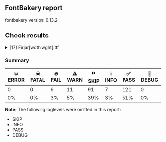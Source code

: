 ## FontBakery report

fontbakery version: 0.13.2







## Check results



<details><summary>[17] Firjar[wdth,wght].ttf</summary>
<div>
<details>
    <summary>🔥 <b>FAIL</b> Axes and named instances fall within correct ranges? <a href="https://fontbakery.readthedocs.io/en/stable/fontbakery/checks/opentype.html#opentype-fvar-regular-coords-correct">opentype/fvar/regular_coords_correct</a></summary>
    <div>







* 🔥 **FAIL** <p>Regular instance has wdth coordinate of 75.0, expected 100</p>
 [code: wdth-not-100]



</div>
</details>

<details>
    <summary>🔥 <b>FAIL</b> Check glyphs do not have duplicate components which have the same x,y coordinates. <a href="https://fontbakery.readthedocs.io/en/stable/fontbakery/checks/opentype.html#opentype-glyf-non-transformed-duplicate-components">opentype/glyf_non_transformed_duplicate_components</a></summary>
    <div>







* 🔥 **FAIL** <p>The following glyphs have duplicate components which have the same x,y coordinates:
* {'glyph': 'ellipsis', 'component': 'period', 'x': 0, 'y': 0}
* {'glyph': 'ellipsis', 'component': 'period', 'x': 0, 'y': 0}
* {'glyph': 'quotesinglbase', 'component': 'comma', 'x': 0, 'y': 0}
* {'glyph': 'quotedblbase', 'component': 'comma', 'x': 0, 'y': 0}
* {'glyph': 'guillemotleft', 'component': 'guilsinglleft', 'x': 0, 'y': 0} and {'glyph': 'guillemotright', 'component': 'guilsinglright', 'x': 0, 'y': 0}</p>
 [code: found-duplicates]



</div>
</details>

<details>
    <summary>🔥 <b>FAIL</b> Validates subfamilyNameID and postScriptNameID for the default instance record <a href="https://fontbakery.readthedocs.io/en/stable/fontbakery/checks/opentype.html#opentype-varfont-valid-default-instance-nameids">opentype/varfont/valid_default_instance_nameids</a></summary>
    <div>







* 🔥 **FAIL** <p>'Thin' instance has the same coordinates as the default instance; its subfamily name should be 'Condensed Thin'.</p>
<p>Note: It is alternatively possible that Name ID 17 is incorrect, and should be set to the default instance subfamily name, 'Thin', rather than ''Condensed Thin''. If the default instance is 'Thin', NameID 17 is probably the problem.</p>
 [code: invalid-default-instance-subfamily-name]



* 🔥 **FAIL** <p>'Thin' instance has the same coordinates as the default instance; its postscript name should be 'Firjar-CondensedThin', instead of 'Firjar-Thin'.</p>
 [code: invalid-default-instance-postscript-name]



</div>
</details>

<details>
    <summary>🔥 <b>FAIL</b> Shapes languages in all GF glyphsets. <a href="https://fontbakery.readthedocs.io/en/stable/fontbakery/checks/googlefonts.html#googlefonts-glyphsets-shape-languages">googlefonts/glyphsets/shape_languages</a></summary>
    <div>







* 🔥 **FAIL** <p>GF_TransLatin_Pinyin glyphset:</p>
<table>
<thead>
<tr>
<th align="left">FAIL messages</th>
<th align="left">Languages</th>
</tr>
</thead>
<tbody>
<tr>
<td align="left">Positional forms for Arabic letters:</td>
<td align="left"></td>
</tr>
<tr>
<td align="left">When shaping the text 'ى‍' with features: -init and shaping the text 'ى‍', the output is expected to be different, but was the same</td>
<td align="left"></td>
</tr>
<tr>
<td align="left">When shaping the text '‍ى‍' with features: -medi and shaping the text '‍ى‍', the output is expected to be different, but was the same</td>
<td align="left">ar_Arab (Arabic)</td>
</tr>
<tr>
<td align="left">Mandatory orthography codepoints:</td>
<td align="left"></td>
</tr>
<tr>
<td align="left">The following base characters are missing from the font: گ</td>
<td align="left">fa_Arab (Persian) and ur_Arab (Urdu)</td>
</tr>
<tr>
<td align="left">Positional forms for Arabic letters:</td>
<td align="left"></td>
</tr>
<tr>
<td align="left">When shaping the text 'ہ‍' with features: -init and shaping the text 'ہ‍', the output is expected to be different, but was the same</td>
<td align="left"></td>
</tr>
<tr>
<td align="left">When shaping the text 'ھ‍' with features: -init and shaping the text 'ھ‍', the output is expected to be different, but was the same</td>
<td align="left"></td>
</tr>
<tr>
<td align="left">When shaping the text '‍ہ‍' with features: -medi and shaping the text '‍ہ‍', the output is expected to be different, but was the same</td>
<td align="left"></td>
</tr>
<tr>
<td align="left">When shaping the text '‍ھ‍' with features: -medi and shaping the text '‍ھ‍', the output is expected to be different, but was the same</td>
<td align="left"></td>
</tr>
<tr>
<td align="left">When shaping the text '‍ھ' with features: -fina and shaping the text '‍ھ', the output is expected to be different, but was the same</td>
<td align="left">ur_Arab (Urdu)</td>
</tr>
</tbody>
</table>
 [code: failed-language-shaping]



* ⚠️ **WARN** <p>GF_TransLatin_Pinyin glyphset:</p>
<table>
<thead>
<tr>
<th align="left">WARN messages</th>
<th align="left">Languages</th>
</tr>
</thead>
<tbody>
<tr>
<td align="left">Auxiliary orthography codepoints:</td>
<td align="left"></td>
</tr>
<tr>
<td align="left">The following auxiliary characters are missing from the font: ڜ</td>
<td align="left"></td>
</tr>
<tr>
<td align="left">The following auxiliary characters are missing from the font: ڢ</td>
<td align="left"></td>
</tr>
<tr>
<td align="left">The following auxiliary characters are missing from the font: ڥ</td>
<td align="left"></td>
</tr>
<tr>
<td align="left">The following auxiliary characters are missing from the font: ڧ</td>
<td align="left"></td>
</tr>
<tr>
<td align="left">The following auxiliary characters are missing from the font: ڨ</td>
<td align="left"></td>
</tr>
<tr>
<td align="left">The following auxiliary characters are missing from the font: گ</td>
<td align="left">ar_Arab (Arabic)</td>
</tr>
<tr>
<td align="left">Auxiliary orthography codepoints:</td>
<td align="left"></td>
</tr>
<tr>
<td align="left">Shaper didn't attach uni064E to .notdef when shaping the text '◌َ'</td>
<td align="left"></td>
</tr>
<tr>
<td align="left">Shaper didn't attach uni0650 to .notdef when shaping the text '◌ِ'</td>
<td align="left"></td>
</tr>
<tr>
<td align="left">Shaper didn't attach uni064F to .notdef when shaping the text '◌ُ'</td>
<td align="left"></td>
</tr>
<tr>
<td align="left">Shaper didn't attach uni0652 to .notdef when shaping the text '◌ْ'</td>
<td align="left"></td>
</tr>
<tr>
<td align="left">Shaper didn't attach uni0656 to the base glyph when shaping the text '◌ٖ'</td>
<td align="left"></td>
</tr>
<tr>
<td align="left">Shaper didn't attach uni0670 to .notdef when shaping the text '◌ٰ'</td>
<td align="left">fa_Arab (Persian)</td>
</tr>
<tr>
<td align="left">Auxiliary orthography codepoints:</td>
<td align="left"></td>
</tr>
<tr>
<td align="left">The following auxiliary characters are missing from the font: ؀؁؂؃‌‍‏</td>
<td align="left"></td>
</tr>
<tr>
<td align="left">The following auxiliary characters are missing from the font: ٗ</td>
<td align="left"></td>
</tr>
<tr>
<td align="left">The following auxiliary characters are missing from the font: ٻ</td>
<td align="left"></td>
</tr>
<tr>
<td align="left">The following auxiliary characters are missing from the font: ٺ</td>
<td align="left"></td>
</tr>
<tr>
<td align="left">The following auxiliary characters are missing from the font: ټ</td>
<td align="left"></td>
</tr>
<tr>
<td align="left">The following auxiliary characters are missing from the font: ٽ</td>
<td align="left"></td>
</tr>
<tr>
<td align="left">Shaper didn't attach uni064B to .notdef when shaping the text '◌ً'</td>
<td align="left"></td>
</tr>
<tr>
<td align="left">Shaper didn't attach uni064C to .notdef when shaping the text '◌ٌ'</td>
<td align="left"></td>
</tr>
<tr>
<td align="left">Shaper didn't attach uni064D to .notdef when shaping the text '◌ٍ'</td>
<td align="left"></td>
</tr>
<tr>
<td align="left">Shaper didn't attach uni064E to .notdef when shaping the text '◌َ'</td>
<td align="left"></td>
</tr>
<tr>
<td align="left">Shaper didn't attach uni064F to .notdef when shaping the text '◌ُ'</td>
<td align="left"></td>
</tr>
<tr>
<td align="left">Shaper didn't attach uni0650 to .notdef when shaping the text '◌ِ'</td>
<td align="left"></td>
</tr>
<tr>
<td align="left">Shaper didn't attach uni0651 to .notdef when shaping the text '◌ّ'</td>
<td align="left"></td>
</tr>
<tr>
<td align="left">Shaper didn't attach uni0652 to .notdef when shaping the text '◌ْ'</td>
<td align="left"></td>
</tr>
<tr>
<td align="left">Shaper didn't attach uni0654 to .notdef when shaping the text '◌ٔ'</td>
<td align="left"></td>
</tr>
<tr>
<td align="left">Shaper didn't attach uni0656 to the base glyph when shaping the text '◌ٖ'</td>
<td align="left"></td>
</tr>
<tr>
<td align="left">Shaper didn't attach uni0658 to the base glyph when shaping the text '◌٘'</td>
<td align="left"></td>
</tr>
<tr>
<td align="left">Shaper didn't attach uni0670 to .notdef when shaping the text '◌ٰ'</td>
<td align="left">ur_Arab (Urdu)</td>
</tr>
</tbody>
</table>
 [code: warning-language-shaping]



</div>
</details>

<details>
    <summary>🔥 <b>FAIL</b> Check Google Fonts glyph coverage. <a href="https://fontbakery.readthedocs.io/en/stable/fontbakery/checks/googlefonts.html#googlefonts-glyph-coverage">googlefonts/glyph_coverage</a></summary>
    <div>







* 🔥 **FAIL** <p>Missing required codepoints:</p>
<pre><code>- 0x00A7 (SECTION SIGN)


- 0x00A8 (DIAERESIS)


- 0x00AA (FEMININE ORDINAL INDICATOR)


- 0x00AF (MACRON)


- 0x00B4 (ACUTE ACCENT)


- 0x00B6 (PILCROW SIGN)


- 0x00B8 (CEDILLA)


- 0x00BA (MASCULINE ORDINAL INDICATOR)


- 0x00C0 (LATIN CAPITAL LETTER A WITH GRAVE)


- 0x00C1 (LATIN CAPITAL LETTER A WITH ACUTE)


- 0x00C2 (LATIN CAPITAL LETTER A WITH CIRCUMFLEX)


- 0x00C3 (LATIN CAPITAL LETTER A WITH TILDE)


- 0x00C4 (LATIN CAPITAL LETTER A WITH DIAERESIS)


- 0x00C5 (LATIN CAPITAL LETTER A WITH RING ABOVE)


- 0x00C6 (LATIN CAPITAL LETTER AE)


- 0x00C7 (LATIN CAPITAL LETTER C WITH CEDILLA)


- 0x00C8 (LATIN CAPITAL LETTER E WITH GRAVE)


- 0x00C9 (LATIN CAPITAL LETTER E WITH ACUTE)


- 0x00CA (LATIN CAPITAL LETTER E WITH CIRCUMFLEX)


- 0x00CB (LATIN CAPITAL LETTER E WITH DIAERESIS)


- 0x00CC (LATIN CAPITAL LETTER I WITH GRAVE)


- 0x00CD (LATIN CAPITAL LETTER I WITH ACUTE)


- 0x00CE (LATIN CAPITAL LETTER I WITH CIRCUMFLEX)


- 0x00CF (LATIN CAPITAL LETTER I WITH DIAERESIS)


- 0x00D0 (LATIN CAPITAL LETTER ETH)


- 0x00D1 (LATIN CAPITAL LETTER N WITH TILDE)


- 0x00D2 (LATIN CAPITAL LETTER O WITH GRAVE)


- 0x00D3 (LATIN CAPITAL LETTER O WITH ACUTE)


- 0x00D4 (LATIN CAPITAL LETTER O WITH CIRCUMFLEX)


- 0x00D5 (LATIN CAPITAL LETTER O WITH TILDE)


- 0x00D6 (LATIN CAPITAL LETTER O WITH DIAERESIS)


- 0x00D8 (LATIN CAPITAL LETTER O WITH STROKE)


- 0x00D9 (LATIN CAPITAL LETTER U WITH GRAVE)


- 0x00DA (LATIN CAPITAL LETTER U WITH ACUTE)


- 0x00DB (LATIN CAPITAL LETTER U WITH CIRCUMFLEX)


- 0x00DC (LATIN CAPITAL LETTER U WITH DIAERESIS)


- 0x00DD (LATIN CAPITAL LETTER Y WITH ACUTE)


- 0x00DE (LATIN CAPITAL LETTER THORN)


- 0x00DF (LATIN SMALL LETTER SHARP S)


- 0x00E0 (LATIN SMALL LETTER A WITH GRAVE)


- 0x00E1 (LATIN SMALL LETTER A WITH ACUTE)


- 0x00E2 (LATIN SMALL LETTER A WITH CIRCUMFLEX)


- 0x00E3 (LATIN SMALL LETTER A WITH TILDE)


- 0x00E4 (LATIN SMALL LETTER A WITH DIAERESIS)


- 0x00E5 (LATIN SMALL LETTER A WITH RING ABOVE)


- 0x00E6 (LATIN SMALL LETTER AE)


- 0x00E7 (LATIN SMALL LETTER C WITH CEDILLA)


- 0x00E8 (LATIN SMALL LETTER E WITH GRAVE)


- 0x00E9 (LATIN SMALL LETTER E WITH ACUTE)


- 0x00EA (LATIN SMALL LETTER E WITH CIRCUMFLEX)


- 0x00EB (LATIN SMALL LETTER E WITH DIAERESIS)


- 0x00EC (LATIN SMALL LETTER I WITH GRAVE)


- 0x00ED (LATIN SMALL LETTER I WITH ACUTE)


- 0x00EE (LATIN SMALL LETTER I WITH CIRCUMFLEX)


- 0x00EF (LATIN SMALL LETTER I WITH DIAERESIS)


- 0x00F0 (LATIN SMALL LETTER ETH)


- 0x00F1 (LATIN SMALL LETTER N WITH TILDE)


- 0x00F2 (LATIN SMALL LETTER O WITH GRAVE)


- 0x00F3 (LATIN SMALL LETTER O WITH ACUTE)


- 0x00F4 (LATIN SMALL LETTER O WITH CIRCUMFLEX)


- 0x00F5 (LATIN SMALL LETTER O WITH TILDE)


- 0x00F6 (LATIN SMALL LETTER O WITH DIAERESIS)


- 0x00F8 (LATIN SMALL LETTER O WITH STROKE)


- 0x00F9 (LATIN SMALL LETTER U WITH GRAVE)


- 0x00FA (LATIN SMALL LETTER U WITH ACUTE)


- 0x00FB (LATIN SMALL LETTER U WITH CIRCUMFLEX)


- 0x00FC (LATIN SMALL LETTER U WITH DIAERESIS)


- 0x00FD (LATIN SMALL LETTER Y WITH ACUTE)


- 0x00FE (LATIN SMALL LETTER THORN)


- 0x00FF (LATIN SMALL LETTER Y WITH DIAERESIS)


- 0x0100 (LATIN CAPITAL LETTER A WITH MACRON)


- 0x0101 (LATIN SMALL LETTER A WITH MACRON)


- 0x0102 (LATIN CAPITAL LETTER A WITH BREVE)


- 0x0103 (LATIN SMALL LETTER A WITH BREVE)


- 0x0104 (LATIN CAPITAL LETTER A WITH OGONEK)


- 0x0105 (LATIN SMALL LETTER A WITH OGONEK)


- 0x0106 (LATIN CAPITAL LETTER C WITH ACUTE)


- 0x0107 (LATIN SMALL LETTER C WITH ACUTE)


- 0x010A (LATIN CAPITAL LETTER C WITH DOT ABOVE)


- 0x010B (LATIN SMALL LETTER C WITH DOT ABOVE)


- 0x010C (LATIN CAPITAL LETTER C WITH CARON)


- 0x010D (LATIN SMALL LETTER C WITH CARON)


- 0x010E (LATIN CAPITAL LETTER D WITH CARON)


- 0x010F (LATIN SMALL LETTER D WITH CARON)


- 0x0110 (LATIN CAPITAL LETTER D WITH STROKE)


- 0x0111 (LATIN SMALL LETTER D WITH STROKE)


- 0x0112 (LATIN CAPITAL LETTER E WITH MACRON)


- 0x0113 (LATIN SMALL LETTER E WITH MACRON)


- 0x0116 (LATIN CAPITAL LETTER E WITH DOT ABOVE)


- 0x0117 (LATIN SMALL LETTER E WITH DOT ABOVE)


- 0x0118 (LATIN CAPITAL LETTER E WITH OGONEK)


- 0x0119 (LATIN SMALL LETTER E WITH OGONEK)


- 0x011A (LATIN CAPITAL LETTER E WITH CARON)


- 0x011B (LATIN SMALL LETTER E WITH CARON)


- 0x011E (LATIN CAPITAL LETTER G WITH BREVE)


- 0x011F (LATIN SMALL LETTER G WITH BREVE)


- 0x0120 (LATIN CAPITAL LETTER G WITH DOT ABOVE)


- 0x0121 (LATIN SMALL LETTER G WITH DOT ABOVE)


- 0x0122 (LATIN CAPITAL LETTER G WITH CEDILLA)


- 0x0123 (LATIN SMALL LETTER G WITH CEDILLA)


- 0x0126 (LATIN CAPITAL LETTER H WITH STROKE)


- 0x0127 (LATIN SMALL LETTER H WITH STROKE)


- 0x012A (LATIN CAPITAL LETTER I WITH MACRON)


- 0x012B (LATIN SMALL LETTER I WITH MACRON)


- 0x012E (LATIN CAPITAL LETTER I WITH OGONEK)


- 0x012F (LATIN SMALL LETTER I WITH OGONEK)


- 0x0130 (LATIN CAPITAL LETTER I WITH DOT ABOVE)


- 0x0131 (LATIN SMALL LETTER DOTLESS I)


- 0x0136 (LATIN CAPITAL LETTER K WITH CEDILLA)


- 0x0137 (LATIN SMALL LETTER K WITH CEDILLA)


- 0x0139 (LATIN CAPITAL LETTER L WITH ACUTE)


- 0x013A (LATIN SMALL LETTER L WITH ACUTE)


- 0x013B (LATIN CAPITAL LETTER L WITH CEDILLA)


- 0x013C (LATIN SMALL LETTER L WITH CEDILLA)


- 0x013D (LATIN CAPITAL LETTER L WITH CARON)


- 0x013E (LATIN SMALL LETTER L WITH CARON)


- 0x0141 (LATIN CAPITAL LETTER L WITH STROKE)


- 0x0142 (LATIN SMALL LETTER L WITH STROKE)


- 0x0143 (LATIN CAPITAL LETTER N WITH ACUTE)


- 0x0144 (LATIN SMALL LETTER N WITH ACUTE)


- 0x0145 (LATIN CAPITAL LETTER N WITH CEDILLA)


- 0x0146 (LATIN SMALL LETTER N WITH CEDILLA)


- 0x0147 (LATIN CAPITAL LETTER N WITH CARON)


- 0x0148 (LATIN SMALL LETTER N WITH CARON)


- 0x0150 (LATIN CAPITAL LETTER O WITH DOUBLE ACUTE)


- 0x0151 (LATIN SMALL LETTER O WITH DOUBLE ACUTE)


- 0x0152 (LATIN CAPITAL LIGATURE OE)


- 0x0153 (LATIN SMALL LIGATURE OE)


- 0x0154 (LATIN CAPITAL LETTER R WITH ACUTE)


- 0x0155 (LATIN SMALL LETTER R WITH ACUTE)


- 0x0158 (LATIN CAPITAL LETTER R WITH CARON)


- 0x0159 (LATIN SMALL LETTER R WITH CARON)


- 0x015A (LATIN CAPITAL LETTER S WITH ACUTE)


- 0x015B (LATIN SMALL LETTER S WITH ACUTE)


- 0x015E (LATIN CAPITAL LETTER S WITH CEDILLA)


- 0x015F (LATIN SMALL LETTER S WITH CEDILLA)


- 0x0160 (LATIN CAPITAL LETTER S WITH CARON)


- 0x0161 (LATIN SMALL LETTER S WITH CARON)


- 0x0164 (LATIN CAPITAL LETTER T WITH CARON)


- 0x0165 (LATIN SMALL LETTER T WITH CARON)


- 0x016A (LATIN CAPITAL LETTER U WITH MACRON)


- 0x016B (LATIN SMALL LETTER U WITH MACRON)


- 0x016E (LATIN CAPITAL LETTER U WITH RING ABOVE)


- 0x016F (LATIN SMALL LETTER U WITH RING ABOVE)


- 0x0170 (LATIN CAPITAL LETTER U WITH DOUBLE ACUTE)


- 0x0171 (LATIN SMALL LETTER U WITH DOUBLE ACUTE)


- 0x0172 (LATIN CAPITAL LETTER U WITH OGONEK)


- 0x0173 (LATIN SMALL LETTER U WITH OGONEK)


- 0x0174 (LATIN CAPITAL LETTER W WITH CIRCUMFLEX)


- 0x0175 (LATIN SMALL LETTER W WITH CIRCUMFLEX)


- 0x0176 (LATIN CAPITAL LETTER Y WITH CIRCUMFLEX)


- 0x0177 (LATIN SMALL LETTER Y WITH CIRCUMFLEX)


- 0x0178 (LATIN CAPITAL LETTER Y WITH DIAERESIS)


- 0x0179 (LATIN CAPITAL LETTER Z WITH ACUTE)


- 0x017A (LATIN SMALL LETTER Z WITH ACUTE)


- 0x017B (LATIN CAPITAL LETTER Z WITH DOT ABOVE)


- 0x017C (LATIN SMALL LETTER Z WITH DOT ABOVE)


- 0x017D (LATIN CAPITAL LETTER Z WITH CARON)


- 0x017E (LATIN SMALL LETTER Z WITH CARON)


- 0x0218 (LATIN CAPITAL LETTER S WITH COMMA BELOW)


- 0x0219 (LATIN SMALL LETTER S WITH COMMA BELOW)


- 0x021A (LATIN CAPITAL LETTER T WITH COMMA BELOW)


- 0x021B (LATIN SMALL LETTER T WITH COMMA BELOW)


- 0x0237 (LATIN SMALL LETTER DOTLESS J)


- 0x02C6 (MODIFIER LETTER CIRCUMFLEX ACCENT)


- 0x02C7 (CARON)


- 0x02D8 (BREVE)


- 0x02D9 (DOT ABOVE)


- 0x02DA (RING ABOVE)


- 0x02DB (OGONEK)


- 0x02DC (SMALL TILDE)


- 0x02DD (DOUBLE ACUTE ACCENT)


- 0x0300 (COMBINING GRAVE ACCENT)


- 0x0301 (COMBINING ACUTE ACCENT)


- 0x0302 (COMBINING CIRCUMFLEX ACCENT)


- 0x0303 (COMBINING TILDE)


- 0x0304 (COMBINING MACRON)


- 0x0306 (COMBINING BREVE)


- 0x0307 (COMBINING DOT ABOVE)


- 0x0308 (COMBINING DIAERESIS)


- 0x030A (COMBINING RING ABOVE)


- 0x030B (COMBINING DOUBLE ACUTE ACCENT)


- 0x030C (COMBINING CARON)


- 0x0326 (COMBINING COMMA BELOW)


- 0x0327 (COMBINING CEDILLA)


- 0x0328 (COMBINING OGONEK)


- 0x1E80 (LATIN CAPITAL LETTER W WITH GRAVE)


- 0x1E81 (LATIN SMALL LETTER W WITH GRAVE)


- 0x1E82 (LATIN CAPITAL LETTER W WITH ACUTE)


- 0x1E83 (LATIN SMALL LETTER W WITH ACUTE)


- 0x1E84 (LATIN CAPITAL LETTER W WITH DIAERESIS)


- 0x1E85 (LATIN SMALL LETTER W WITH DIAERESIS)


- 0x1E9E (LATIN CAPITAL LETTER SHARP S)


- 0x1EF2 (LATIN CAPITAL LETTER Y WITH GRAVE)


- 0x1EF3 (LATIN SMALL LETTER Y WITH GRAVE)
</code></pre>
 [code: missing-codepoints]



</div>
</details>

<details>
    <summary>🔥 <b>FAIL</b> Validate STAT particle names and values match the fallback names in GFAxisRegistry. <a href="https://fontbakery.readthedocs.io/en/stable/fontbakery/checks/googlefonts.html#googlefonts-STAT-axisregistry">googlefonts/STAT/axisregistry</a></summary>
    <div>







* 🔥 **FAIL** <p>Axis Value for 'wdth':'Condensed' is expected to be '75.0' but this font has 'Condensed'='70.0'.</p>
 [code: bad-coordinate]



* 🔥 **FAIL** <p>Axis Value for 'wdth':'Normal' is expected to be '100.0' but this font has 'Normal'='95.0'.</p>
 [code: bad-coordinate]



* 🔥 **FAIL** <p>Axis Value for 'wdth':'Expanded' is expected to be '125.0' but this font has 'Expanded'='120.0'.</p>
 [code: bad-coordinate]



</div>
</details>

<details>
    <summary>⚠️ <b>WARN</b> Checking post.italicAngle value. <a href="https://fontbakery.readthedocs.io/en/stable/fontbakery/checks/opentype.html#opentype-italic-angle">opentype/italic_angle</a></summary>
    <div>







* ⚠️ **WARN** <p>The following glyphs were present but did not contain any outlines: bar</p>
 [code: empty-glyphs]



</div>
</details>

<details>
    <summary>⚠️ <b>WARN</b> Does GPOS table have kerning information? This check skips monospaced fonts as defined by post.isFixedPitch value <a href="https://fontbakery.readthedocs.io/en/stable/fontbakery/checks/universal.html#gpos-kerning-info">gpos_kerning_info</a></summary>
    <div>







* ⚠️ **WARN** <p>GPOS table lacks kerning information.</p>
 [code: lacks-kern-info]



</div>
</details>

<details>
    <summary>⚠️ <b>WARN</b> Detect any interpolation issues in the font. <a href="https://fontbakery.readthedocs.io/en/stable/fontbakery/checks/universal.html#interpolation-issues">interpolation_issues</a></summary>
    <div>







* ⚠️ **WARN** <p>Interpolation issues were found in the font:</p>
<pre><code>- Contour order differs in glyph 'W': [0, 1] in wght=100,wdth=75, [1, 0] in wght=100,wdth=125.

- Contour order differs in glyph 'W': [0, 1] in wght=100,wdth=125, [1, 0] in wght=442,wdth=75.

- Contour order differs in glyph 'W': [0, 1] in wght=900,wdth=75, [1, 0] in wght=442,wdth=125.
</code></pre>
 [code: interpolation-issues]



</div>
</details>

<details>
    <summary>⚠️ <b>WARN</b> Check there are no overlapping path segments <a href="https://fontbakery.readthedocs.io/en/stable/fontbakery/checks/universal.html#overlapping-path-segments">overlapping_path_segments</a></summary>
    <div>







* ⚠️ **WARN** <p>The following glyphs have overlapping path segments:</p>
<pre><code>* S (U+0053): L&lt;&lt;315.0,335.0&gt;--&lt;315.0,305.0&gt;&gt; has the same coordinates as a previous segment.

* s (U+0073): L&lt;&lt;247.0,235.0&gt;--&lt;247.0,205.0&gt;&gt; has the same coordinates as a previous segment.

* uni0635 (U+0635): L&lt;&lt;476.0,360.0&gt;--&lt;506.0,360.0&gt;&gt; has the same coordinates as a previous segment.

* uni0635.fina: L&lt;&lt;476.0,360.0&gt;--&lt;506.0,360.0&gt;&gt; has the same coordinates as a previous segment.

* uni0636 (U+0636): L&lt;&lt;476.0,360.0&gt;--&lt;506.0,360.0&gt;&gt; has the same coordinates as a previous segment.

* uni0636.fina: L&lt;&lt;476.0,360.0&gt;--&lt;506.0,360.0&gt;&gt; has the same coordinates as a previous segment.

* uni0637.medi: L&lt;&lt;27.0,0.0&gt;--&lt;27.0,30.0&gt;&gt; has the same coordinates as a previous segment.

* uni0637.init: L&lt;&lt;27.0,0.0&gt;--&lt;27.0,30.0&gt;&gt; has the same coordinates as a previous segment.

* uni0638.medi: L&lt;&lt;27.0,0.0&gt;--&lt;27.0,30.0&gt;&gt; has the same coordinates as a previous segment.

* uni0638.init: L&lt;&lt;27.0,0.0&gt;--&lt;27.0,30.0&gt;&gt; has the same coordinates as a previous segment.

* uni0639.fina: L&lt;&lt;517.0,30.0&gt;--&lt;517.0,0.0&gt;&gt; has the same coordinates as a previous segment.

* uni0639.medi: L&lt;&lt;462.0,30.0&gt;--&lt;462.0,0.0&gt;&gt; has the same coordinates as a previous segment.

* uni063A.fina: L&lt;&lt;517.0,30.0&gt;--&lt;517.0,0.0&gt;&gt; has the same coordinates as a previous segment.

* uni063A.medi: L&lt;&lt;462.0,30.0&gt;--&lt;462.0,0.0&gt;&gt; has the same coordinates as a previous segment.

* uni066F.fina: L&lt;&lt;573.0,30.0&gt;--&lt;573.0,0.0&gt;&gt; has the same coordinates as a previous segment.

* uni0642.fina: L&lt;&lt;573.0,30.0&gt;--&lt;573.0,0.0&gt;&gt; has the same coordinates as a previous segment.

* uni0664 (U+0664): L&lt;&lt;424.0,360.0&gt;--&lt;424.0,330.0&gt;&gt; has the same coordinates as a previous segment.

* ellipsis (U+2026): B&lt;&lt;88.0,-3.0&gt;-&lt;76.0,-3.0&gt;-&lt;68.0,5.0&gt;&gt; has the same coordinates as a previous segment.

* ellipsis (U+2026): B&lt;&lt;68.0,5.0&gt;-&lt;60.0,13.0&gt;-&lt;60.0,25.0&gt;&gt; has the same coordinates as a previous segment.

* ellipsis (U+2026): B&lt;&lt;60.0,25.0&gt;-&lt;60.0,37.0&gt;-&lt;68.0,45.0&gt;&gt; has the same coordinates as a previous segment.

* ellipsis (U+2026): B&lt;&lt;68.0,45.0&gt;-&lt;76.0,53.0&gt;-&lt;88.0,53.0&gt;&gt; has the same coordinates as a previous segment.

* ellipsis (U+2026): B&lt;&lt;88.0,53.0&gt;-&lt;99.0,53.0&gt;-&lt;107.5,45.0&gt;&gt; has the same coordinates as a previous segment.

* ellipsis (U+2026): B&lt;&lt;107.5,45.0&gt;-&lt;116.0,37.0&gt;-&lt;116.0,25.0&gt;&gt; has the same coordinates as a previous segment.

* ellipsis (U+2026): B&lt;&lt;116.0,25.0&gt;-&lt;116.0,13.0&gt;-&lt;107.5,5.0&gt;&gt; has the same coordinates as a previous segment.

* ellipsis (U+2026): B&lt;&lt;107.5,5.0&gt;-&lt;99.0,-3.0&gt;-&lt;88.0,-3.0&gt;&gt; has the same coordinates as a previous segment.

* ellipsis (U+2026): B&lt;&lt;88.0,-3.0&gt;-&lt;76.0,-3.0&gt;-&lt;68.0,5.0&gt;&gt; has the same coordinates as a previous segment.

* ellipsis (U+2026): B&lt;&lt;68.0,5.0&gt;-&lt;60.0,13.0&gt;-&lt;60.0,25.0&gt;&gt; has the same coordinates as a previous segment.

* ellipsis (U+2026): B&lt;&lt;60.0,25.0&gt;-&lt;60.0,37.0&gt;-&lt;68.0,45.0&gt;&gt; has the same coordinates as a previous segment.

* ellipsis (U+2026): B&lt;&lt;68.0,45.0&gt;-&lt;76.0,53.0&gt;-&lt;88.0,53.0&gt;&gt; has the same coordinates as a previous segment.

* ellipsis (U+2026): B&lt;&lt;88.0,53.0&gt;-&lt;99.0,53.0&gt;-&lt;107.5,45.0&gt;&gt; has the same coordinates as a previous segment.

* ellipsis (U+2026): B&lt;&lt;107.5,45.0&gt;-&lt;116.0,37.0&gt;-&lt;116.0,25.0&gt;&gt; has the same coordinates as a previous segment.

* ellipsis (U+2026): B&lt;&lt;116.0,25.0&gt;-&lt;116.0,13.0&gt;-&lt;107.5,5.0&gt;&gt; has the same coordinates as a previous segment.

* ellipsis (U+2026): B&lt;&lt;107.5,5.0&gt;-&lt;99.0,-3.0&gt;-&lt;88.0,-3.0&gt;&gt; has the same coordinates as a previous segment.

* quotesinglbase (U+201A): L&lt;&lt;60.0,-102.0&gt;--&lt;60.0,28.0&gt;&gt; has the same coordinates as a previous segment.

* quotesinglbase (U+201A): B&lt;&lt;60.0,28.0&gt;-&lt;60.0,39.0&gt;-&lt;68.0,46.0&gt;&gt; has the same coordinates as a previous segment.

* quotesinglbase (U+201A): B&lt;&lt;68.0,46.0&gt;-&lt;76.0,53.0&gt;-&lt;87.0,53.0&gt;&gt; has the same coordinates as a previous segment.

* quotesinglbase (U+201A): B&lt;&lt;87.0,53.0&gt;-&lt;98.0,53.0&gt;-&lt;105.5,46.0&gt;&gt; has the same coordinates as a previous segment.

* quotesinglbase (U+201A): B&lt;&lt;105.5,46.0&gt;-&lt;113.0,39.0&gt;-&lt;113.0,28.0&gt;&gt; has the same coordinates as a previous segment.

* quotesinglbase (U+201A): L&lt;&lt;113.0,28.0&gt;--&lt;113.0,0.0&gt;&gt; has the same coordinates as a previous segment.

* quotesinglbase (U+201A): B&lt;&lt;113.0,0.0&gt;-&lt;113.0,-36.0&gt;-&lt;98.0,-63.5&gt;&gt; has the same coordinates as a previous segment.

* quotesinglbase (U+201A): B&lt;&lt;98.0,-63.5&gt;-&lt;83.0,-91.0&gt;-&lt;60.0,-102.0&gt;&gt; has the same coordinates as a previous segment.

* quotedblbase (U+201E): L&lt;&lt;60.0,-102.0&gt;--&lt;60.0,28.0&gt;&gt; has the same coordinates as a previous segment.

* quotedblbase (U+201E): B&lt;&lt;60.0,28.0&gt;-&lt;60.0,39.0&gt;-&lt;68.0,46.0&gt;&gt; has the same coordinates as a previous segment.

* quotedblbase (U+201E): B&lt;&lt;68.0,46.0&gt;-&lt;76.0,53.0&gt;-&lt;87.0,53.0&gt;&gt; has the same coordinates as a previous segment.

* quotedblbase (U+201E): B&lt;&lt;87.0,53.0&gt;-&lt;98.0,53.0&gt;-&lt;105.5,46.0&gt;&gt; has the same coordinates as a previous segment.

* quotedblbase (U+201E): B&lt;&lt;105.5,46.0&gt;-&lt;113.0,39.0&gt;-&lt;113.0,28.0&gt;&gt; has the same coordinates as a previous segment.

* quotedblbase (U+201E): L&lt;&lt;113.0,28.0&gt;--&lt;113.0,0.0&gt;&gt; has the same coordinates as a previous segment.

* quotedblbase (U+201E): B&lt;&lt;113.0,0.0&gt;-&lt;113.0,-36.0&gt;-&lt;98.0,-63.5&gt;&gt; has the same coordinates as a previous segment.

* quotedblbase (U+201E): B&lt;&lt;98.0,-63.5&gt;-&lt;83.0,-91.0&gt;-&lt;60.0,-102.0&gt;&gt; has the same coordinates as a previous segment.

* guillemotleft (U+00AB): L&lt;&lt;277.0,47.0&gt;--&lt;257.0,25.0&gt;&gt; has the same coordinates as a previous segment.

* guillemotleft (U+00AB): L&lt;&lt;257.0,25.0&gt;--&lt;60.0,214.0&gt;&gt; has the same coordinates as a previous segment.

* guillemotleft (U+00AB): L&lt;&lt;60.0,214.0&gt;--&lt;60.0,267.0&gt;&gt; has the same coordinates as a previous segment.

* guillemotleft (U+00AB): L&lt;&lt;60.0,267.0&gt;--&lt;257.0,456.0&gt;&gt; has the same coordinates as a previous segment.

* guillemotleft (U+00AB): L&lt;&lt;257.0,456.0&gt;--&lt;277.0,434.0&gt;&gt; has the same coordinates as a previous segment.

* guillemotleft (U+00AB): L&lt;&lt;277.0,434.0&gt;--&lt;90.0,255.0&gt;&gt; has the same coordinates as a previous segment.

* guillemotleft (U+00AB): L&lt;&lt;90.0,255.0&gt;--&lt;90.0,226.0&gt;&gt; has the same coordinates as a previous segment.

* guillemotleft (U+00AB): L&lt;&lt;90.0,226.0&gt;--&lt;277.0,47.0&gt;&gt; has the same coordinates as a previous segment.

* guillemotright (U+00BB): L&lt;&lt;60.0,47.0&gt;--&lt;247.0,226.0&gt;&gt; has the same coordinates as a previous segment.

* guillemotright (U+00BB): L&lt;&lt;247.0,226.0&gt;--&lt;247.0,255.0&gt;&gt; has the same coordinates as a previous segment.

* guillemotright (U+00BB): L&lt;&lt;247.0,255.0&gt;--&lt;60.0,434.0&gt;&gt; has the same coordinates as a previous segment.

* guillemotright (U+00BB): L&lt;&lt;60.0,434.0&gt;--&lt;80.0,456.0&gt;&gt; has the same coordinates as a previous segment.

* guillemotright (U+00BB): L&lt;&lt;80.0,456.0&gt;--&lt;277.0,267.0&gt;&gt; has the same coordinates as a previous segment.

* guillemotright (U+00BB): L&lt;&lt;277.0,267.0&gt;--&lt;277.0,214.0&gt;&gt; has the same coordinates as a previous segment.

* guillemotright (U+00BB): L&lt;&lt;277.0,214.0&gt;--&lt;80.0,25.0&gt;&gt; has the same coordinates as a previous segment.

* guillemotright (U+00BB): L&lt;&lt;80.0,25.0&gt;--&lt;60.0,47.0&gt;&gt; has the same coordinates as a previous segment.
</code></pre>
 [code: overlapping-path-segments]



</div>
</details>

<details>
    <summary>⚠️ <b>WARN</b> Check font contains no unreachable glyphs <a href="https://fontbakery.readthedocs.io/en/stable/fontbakery/checks/universal.html#unreachable-glyphs">unreachable_glyphs</a></summary>
    <div>







* ⚠️ **WARN** <p>The following glyphs could not be reached by codepoint or substitution rules:</p>
<pre><code>- dotbelowar

- dotcenterar

- threedotsdownabovear

- threedotsupabovear

- threedotsupbelowar

- twodotshorizontalabovear

- twodotshorizontalbelowar

- twodotsverticalabovear

- twodotsverticalbelowar

- uni06F4.urdu

- uni06F7.urdu
</code></pre>
 [code: unreachable-glyphs]



</div>
</details>

<details>
    <summary>⚠️ <b>WARN</b> Validate size, and resolution of article images, and ensure article page has minimum length and includes visual assets. <a href="https://fontbakery.readthedocs.io/en/stable/fontbakery/checks/googlefonts.html#googlefonts-article-images">googlefonts/article/images</a></summary>
    <div>







* ⚠️ **WARN** <p>Family metadata at fonts/variable does not have an article.</p>
 [code: lacks-article]



</div>
</details>

<details>
    <summary>⚠️ <b>WARN</b> Check for codepoints not covered by METADATA subsets. <a href="https://fontbakery.readthedocs.io/en/stable/fontbakery/checks/googlefonts.html#googlefonts-metadata-unreachable-subsetting">googlefonts/metadata/unreachable_subsetting</a></summary>
    <div>







* ⚠️ **WARN** <p>The following codepoints supported by the font are not covered by
any subsets defined in the font's metadata file, and will never
be served. You can solve this by either manually adding additional
subset declarations to METADATA.pb, or by editing the glyphset
definitions.</p>
<ul>
<li>U+0609 ARABIC-INDIC PER MILLE SIGN: try adding arabic</li>
<li>U+060C ARABIC COMMA: try adding one of: nko, yezidi, thaana, arabic, garay, syriac, hanifi-rohingya</li>
<li>U+060D ARABIC DATE SEPARATOR: try adding arabic</li>
<li>U+0615 ARABIC SMALL HIGH TAH: try adding arabic</li>
<li>U+061B ARABIC SEMICOLON: try adding one of: nko, yezidi, thaana, arabic, garay, syriac, hanifi-rohingya</li>
<li>U+061F ARABIC QUESTION MARK: try adding one of: nko, yezidi, thaana, arabic, garay, syriac, hanifi-rohingya, adlam</li>
<li>U+0621 ARABIC LETTER HAMZA: try adding one of: syriac, arabic</li>
<li>U+0622 ARABIC LETTER ALEF WITH MADDA ABOVE: try adding arabic</li>
<li>U+0623 ARABIC LETTER ALEF WITH HAMZA ABOVE: try adding arabic</li>
<li>U+0624 ARABIC LETTER WAW WITH HAMZA ABOVE: try adding arabic</li>
<li>U+0625 ARABIC LETTER ALEF WITH HAMZA BELOW: try adding arabic</li>
<li>U+0626 ARABIC LETTER YEH WITH HAMZA ABOVE: try adding arabic</li>
<li>U+0627 ARABIC LETTER ALEF: try adding one of: arabic, indic-siyaq-numbers</li>
<li>U+0628 ARABIC LETTER BEH: try adding arabic</li>
<li>U+0629 ARABIC LETTER TEH MARBUTA: try adding arabic</li>
<li>U+062A ARABIC LETTER TEH: try adding arabic</li>
<li>U+062B ARABIC LETTER THEH: try adding arabic</li>
<li>U+062C ARABIC LETTER JEEM: try adding arabic</li>
<li>U+062D ARABIC LETTER HAH: try adding arabic</li>
<li>U+062E ARABIC LETTER KHAH: try adding arabic</li>
<li>U+062F ARABIC LETTER DAL: try adding arabic</li>
<li>U+0630 ARABIC LETTER THAL: try adding arabic</li>
<li>U+0631 ARABIC LETTER REH: try adding arabic</li>
<li>U+0632 ARABIC LETTER ZAIN: try adding arabic</li>
<li>U+0633 ARABIC LETTER SEEN: try adding arabic</li>
<li>U+0634 ARABIC LETTER SHEEN: try adding arabic</li>
<li>U+0635 ARABIC LETTER SAD: try adding arabic</li>
<li>U+0636 ARABIC LETTER DAD: try adding arabic</li>
<li>U+0637 ARABIC LETTER TAH: try adding arabic</li>
<li>U+0638 ARABIC LETTER ZAH: try adding arabic</li>
<li>U+0639 ARABIC LETTER AIN: try adding arabic</li>
<li>U+063A ARABIC LETTER GHAIN: try adding arabic</li>
<li>U+0640 ARABIC TATWEEL: try adding one of: sogdian, mandaic, arabic, psalter-pahlavi, manichaean, syriac, hanifi-rohingya, old-uyghur, adlam</li>
<li>U+0641 ARABIC LETTER FEH: try adding arabic</li>
<li>U+0642 ARABIC LETTER QAF: try adding arabic</li>
<li>U+0643 ARABIC LETTER KAF: try adding arabic</li>
<li>U+0644 ARABIC LETTER LAM: try adding arabic</li>
<li>U+0645 ARABIC LETTER MEEM: try adding arabic</li>
<li>U+0646 ARABIC LETTER NOON: try adding arabic</li>
<li>U+0647 ARABIC LETTER HEH: try adding arabic</li>
<li>U+0648 ARABIC LETTER WAW: try adding arabic</li>
<li>U+0649 ARABIC LETTER ALEF MAKSURA: try adding arabic</li>
<li>U+064A ARABIC LETTER YEH: try adding arabic</li>
<li>U+064B ARABIC FATHATAN: try adding one of: syriac, arabic</li>
<li>U+064C ARABIC DAMMATAN: try adding one of: syriac, arabic</li>
<li>U+064D ARABIC KASRATAN: try adding one of: syriac, arabic</li>
<li>U+064E ARABIC FATHA: try adding one of: syriac, arabic</li>
<li>U+064F ARABIC DAMMA: try adding one of: syriac, arabic</li>
<li>U+0650 ARABIC KASRA: try adding one of: syriac, arabic</li>
<li>U+0651 ARABIC SHADDA: try adding one of: syriac, arabic</li>
<li>U+0652 ARABIC SUKUN: try adding one of: syriac, arabic</li>
<li>U+0653 ARABIC MADDAH ABOVE: try adding one of: syriac, arabic</li>
<li>U+0654 ARABIC HAMZA ABOVE: try adding one of: syriac, arabic</li>
<li>U+0655 ARABIC HAMZA BELOW: try adding one of: syriac, arabic</li>
<li>U+0656 ARABIC SUBSCRIPT ALEF: try adding arabic</li>
<li>U+0658 ARABIC MARK NOON GHUNNA: try adding arabic</li>
<li>U+0660 ARABIC-INDIC DIGIT ZERO: try adding one of: yezidi, thaana, arabic, syriac, hanifi-rohingya, indic-siyaq-numbers</li>
<li>U+0661 ARABIC-INDIC DIGIT ONE: try adding one of: yezidi, thaana, arabic, syriac, indic-siyaq-numbers</li>
<li>U+0662 ARABIC-INDIC DIGIT TWO: try adding one of: yezidi, thaana, arabic, syriac, indic-siyaq-numbers</li>
<li>U+0663 ARABIC-INDIC DIGIT THREE: try adding one of: yezidi, thaana, arabic, syriac, indic-siyaq-numbers</li>
<li>U+0664 ARABIC-INDIC DIGIT FOUR: try adding one of: yezidi, thaana, arabic, syriac, indic-siyaq-numbers</li>
<li>U+0665 ARABIC-INDIC DIGIT FIVE: try adding one of: yezidi, thaana, arabic, syriac, indic-siyaq-numbers</li>
<li>U+0666 ARABIC-INDIC DIGIT SIX: try adding one of: yezidi, thaana, arabic, syriac, indic-siyaq-numbers</li>
<li>U+0667 ARABIC-INDIC DIGIT SEVEN: try adding one of: yezidi, thaana, arabic, syriac, indic-siyaq-numbers</li>
<li>U+0668 ARABIC-INDIC DIGIT EIGHT: try adding one of: yezidi, thaana, arabic, syriac, indic-siyaq-numbers</li>
<li>U+0669 ARABIC-INDIC DIGIT NINE: try adding one of: yezidi, thaana, arabic, syriac, indic-siyaq-numbers</li>
<li>U+066A ARABIC PERCENT SIGN: try adding one of: thaana, syriac, arabic, nko</li>
<li>U+066B ARABIC DECIMAL SEPARATOR: try adding one of: thaana, syriac, arabic</li>
<li>U+066C ARABIC THOUSANDS SEPARATOR: try adding one of: thaana, syriac, arabic</li>
<li>U+066D ARABIC FIVE POINTED STAR: try adding arabic</li>
<li>U+066E ARABIC LETTER DOTLESS BEH: try adding arabic</li>
<li>U+066F ARABIC LETTER DOTLESS QAF: try adding arabic</li>
<li>U+0670 ARABIC LETTER SUPERSCRIPT ALEF: try adding one of: syriac, arabic</li>
<li>U+0671 ARABIC LETTER ALEF WASLA: try adding arabic</li>
<li>U+0679 ARABIC LETTER TTEH: try adding arabic</li>
<li>U+067E ARABIC LETTER PEH: try adding arabic</li>
<li>U+0686 ARABIC LETTER TCHEH: try adding arabic</li>
<li>U+0688 ARABIC LETTER DDAL: try adding arabic</li>
<li>U+068E ARABIC LETTER DUL: try adding arabic</li>
<li>U+0691 ARABIC LETTER RREH: try adding arabic</li>
<li>U+0698 ARABIC LETTER JEH: try adding arabic</li>
<li>U+06A1 ARABIC LETTER DOTLESS FEH: try adding arabic</li>
<li>U+06A4 ARABIC LETTER VEH: try adding arabic</li>
<li>U+06A9 ARABIC LETTER KEHEH: try adding arabic</li>
<li>U+06BA ARABIC LETTER NOON GHUNNA: try adding arabic</li>
<li>U+06BE ARABIC LETTER HEH DOACHASHMEE: try adding arabic</li>
<li>U+06C1 ARABIC LETTER HEH GOAL: try adding arabic</li>
<li>U+06C2 ARABIC LETTER HEH GOAL WITH HAMZA ABOVE: try adding arabic</li>
<li>U+06C3 ARABIC LETTER TEH MARBUTA GOAL: try adding arabic</li>
<li>U+06CA ARABIC LETTER WAW WITH TWO DOTS ABOVE: try adding arabic</li>
<li>U+06CC ARABIC LETTER FARSI YEH: try adding arabic</li>
<li>U+06CF ARABIC LETTER WAW WITH DOT ABOVE: try adding arabic</li>
<li>U+06D2 ARABIC LETTER YEH BARREE: try adding arabic</li>
<li>U+06D3 ARABIC LETTER YEH BARREE WITH HAMZA ABOVE: try adding arabic</li>
<li>U+06D4 ARABIC FULL STOP: try adding one of: arabic, hanifi-rohingya, yezidi</li>
<li>U+06D5 ARABIC LETTER AE: try adding arabic</li>
<li>U+06DB ARABIC SMALL HIGH THREE DOTS: try adding arabic</li>
<li>U+06F0 EXTENDED ARABIC-INDIC DIGIT ZERO: try adding one of: arabic, indic-siyaq-numbers</li>
<li>U+06F1 EXTENDED ARABIC-INDIC DIGIT ONE: try adding one of: arabic, indic-siyaq-numbers</li>
<li>U+06F2 EXTENDED ARABIC-INDIC DIGIT TWO: try adding one of: arabic, indic-siyaq-numbers</li>
<li>U+06F3 EXTENDED ARABIC-INDIC DIGIT THREE: try adding one of: arabic, indic-siyaq-numbers</li>
<li>U+06F4 EXTENDED ARABIC-INDIC DIGIT FOUR: try adding one of: arabic, indic-siyaq-numbers</li>
<li>U+06F5 EXTENDED ARABIC-INDIC DIGIT FIVE: try adding one of: arabic, indic-siyaq-numbers</li>
<li>U+06F6 EXTENDED ARABIC-INDIC DIGIT SIX: try adding one of: arabic, indic-siyaq-numbers</li>
<li>U+06F7 EXTENDED ARABIC-INDIC DIGIT SEVEN: try adding one of: arabic, indic-siyaq-numbers</li>
<li>U+06F8 EXTENDED ARABIC-INDIC DIGIT EIGHT: try adding one of: arabic, indic-siyaq-numbers</li>
<li>U+06F9 EXTENDED ARABIC-INDIC DIGIT NINE: try adding one of: arabic, indic-siyaq-numbers</li>
<li>U+FD3E ORNATE LEFT PARENTHESIS: try adding one of: arabic, nko</li>
<li>U+FD3F ORNATE RIGHT PARENTHESIS: try adding one of: arabic, nko</li>
</ul>
<p>Or you can add the above codepoints to one of the subsets supported by the font: <code>latin</code></p>
 [code: unreachable-subsetting]



</div>
</details>

<details>
    <summary>⚠️ <b>WARN</b> Ensure dotted circle glyph is present and can attach marks. <a href="https://fontbakery.readthedocs.io/en/stable/fontbakery/checks/universal.html#dotted-circle">dotted_circle</a></summary>
    <div>







* ⚠️ **WARN** <p>No dotted circle glyph present</p>
 [code: missing-dotted-circle]



</div>
</details>

<details>
    <summary>⚠️ <b>WARN</b> Are there any misaligned on-curve points? <a href="https://fontbakery.readthedocs.io/en/stable/fontbakery/checks/universal.html#outline-alignment-miss">outline_alignment_miss</a></summary>
    <div>







* ⚠️ **WARN** <p>The following glyphs have on-curve points which have potentially incorrect y coordinates:</p>
<pre><code>* i (U+0069): X=93.0,Y=639.0 (should be at cap-height 640?)

* uni0643.medi: X=250.0,Y=642.0 (should be at cap-height 640?)

* uni0643.medi: X=374.0,Y=642.0 (should be at cap-height 640?)

* uni0643.init: X=250.0,Y=642.0 (should be at cap-height 640?)

* uni0643.init: X=374.0,Y=642.0 (should be at cap-height 640?)

* uni06A9 (U+06A9): X=440.0,Y=642.0 (should be at cap-height 640?)

* uni06A9 (U+06A9): X=564.0,Y=642.0 (should be at cap-height 640?)

* uni06A9.fina: X=440.0,Y=642.0 (should be at cap-height 640?)

* uni06A9.fina: X=564.0,Y=642.0 (should be at cap-height 640?)

* uni06A9.medi: X=250.0,Y=642.0 (should be at cap-height 640?)

* uni06A9.medi: X=374.0,Y=642.0 (should be at cap-height 640?)

* uni06A9.init: X=250.0,Y=642.0 (should be at cap-height 640?)

* uni06A9.init: X=374.0,Y=642.0 (should be at cap-height 640?)

* uni0664 (U+0664): X=262.0,Y=638.0 (should be at cap-height 640?)

* uni0664 (U+0664): X=424.0,Y=638.0 (should be at cap-height 640?)

* uni0668 (U+0668): X=284.0,Y=641.0 (should be at cap-height 640?)

* uni06F8 (U+06F8): X=284.0,Y=641.0 (should be at cap-height 640?)

* quotedblright (U+201D): X=174.0,Y=641.0 (should be at cap-height 640?)

* quotedblright (U+201D): X=211.5,Y=641.0 (should be at cap-height 640?)

* quotedblright (U+201D): X=68.0,Y=641.0 (should be at cap-height 640?)

* quotedblright (U+201D): X=105.5,Y=641.0 (should be at cap-height 640?)

* quoteright (U+2019): X=68.0,Y=641.0 (should be at cap-height 640?)

* quoteright (U+2019): X=105.5,Y=641.0 (should be at cap-height 640?)

* uni0656 (U+0656): X=5.0,Y=-1.0 (should be at baseline 0?)

* uni0656 (U+0656): X=25.0,Y=-1.0 (should be at baseline 0?)
</code></pre>
 [code: found-misalignments]



</div>
</details>

<details>
    <summary>⚠️ <b>WARN</b> Ensure fonts have ScriptLangTags declared on the 'meta' table. <a href="https://fontbakery.readthedocs.io/en/stable/fontbakery/checks/googlefonts.html#googlefonts-meta-script-lang-tags">googlefonts/meta/script_lang_tags</a></summary>
    <div>







* ⚠️ **WARN** <p>This font file does not have a 'meta' table.</p>
 [code: lacks-meta-table]



</div>
</details>

<details>
    <summary>⚠️ <b>WARN</b> Checking OS/2 achVendID. <a href="https://fontbakery.readthedocs.io/en/stable/fontbakery/checks/googlefonts.html#googlefonts-vendor-id">googlefonts/vendor_id</a></summary>
    <div>







* ⚠️ **WARN** <p>OS/2 VendorID value 'MSTR' is not yet recognized. If you registered it recently, then it's safe to ignore this warning message. Otherwise, you should set it to your own unique 4 character code, and register it with Microsoft at <a href="https://www.microsoft.com/typography/links/vendorlist.aspx">https://www.microsoft.com/typography/links/vendorlist.aspx</a></p>
 [code: unknown]



</div>
</details>
</div>
</details>




### Summary

| 💥 ERROR | ☠ FATAL | 🔥 FAIL | ⚠️ WARN | ⏩ SKIP | ℹ️ INFO | ✅ PASS | 🔎 DEBUG | 
| ---|---|---|---|---|---|---|---|
| 0 | 0 | 6 | 11 | 91 | 7 | 121 | 0 | 
| 0% | 0% | 3% | 5% | 39% | 3% | 51% | 0% | 



**Note:** The following loglevels were omitted in this report:


* SKIP
* INFO
* PASS
* DEBUG
